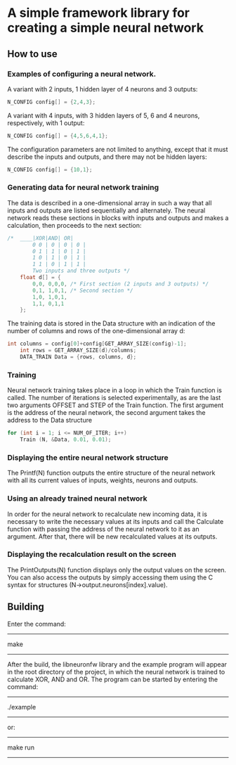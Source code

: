 # A simple framework library for creating a simple neural network

## How to use

###  Examples of configuring a neural network.
A variant with 2 inputs, 1 hidden layer of 4 neurons and 3 outputs:

```C
N_CONFIG config[] = {2,4,3};
```

A variant with 4 inputs, with 3 hidden layers of 5, 6 and 4 neurons, respectively, with 1 output:

```C
N_CONFIG config[] = {4,5,6,4,1};
```

The configuration parameters are not limited to anything, except that it must describe the inputs and outputs, and there may not be hidden layers:

```C
N_CONFIG config[] = {10,1};
```

### Generating data for neural network training
The data is described in a one-dimensional array in such a way that all inputs and outputs are listed sequentially and alternately. The neural network reads these sections in blocks with inputs and outputs and makes a calculation, then proceeds to the next section:

```C
/*  ____|XOR|AND| OR|
        0 0 | 0 | 0 | 0 |
        0 1 | 1 | 0 | 1 |
        1 0 | 1 | 0 | 1 |
        1 1 | 0 | 1 | 1 |
        Two inputs and three outputs */
    float d[] = {
        0,0, 0,0,0, /* First section (2 inputs and 3 outputs) */
        0,1, 1,0,1, /* Second section */
        1,0, 1,0,1,
        1,1, 0,1,1
    };
```

The training data is stored in the Data structure with an indication of the number of columns and rows of the one-dimensional array d:

```C
int columns = config[0]+config[GET_ARRAY_SIZE(config)-1];
    int rows = GET_ARRAY_SIZE(d)/columns;
    DATA_TRAIN Data = {rows, columns, d};
```

### Training
Neural network training takes place in a loop in which the Train function is called. The number of iterations is selected experimentally, as are the last two arguments OFFSET and STEP of the Train function. The first argument is the address of the neural network, the second argument takes the address to the Data structure

```C
for (int i = 1; i <= NUM_OF_ITER; i++)
    Train (N, &Data, 0.01, 0.01);
```

### Displaying the entire neural network structure
The Printf(N) function outputs the entire structure of the neural network with all its current values of inputs, weights, neurons and outputs.

### Using an already trained neural network
In order for the neural network to recalculate new incoming data, it is necessary to write the necessary values at its inputs and call the Calculate function with passing the address of the neural network to it as an argument. After that, there will be new recalculated values at its outputs.

### Displaying the recalculation result on the screen
The PrintOutputs(N) function displays only the output values on the screen. You can also access the outputs by simply accessing them using the C syntax for structures (N->output.neurons[index].value).

## Building

Enter the command:
***
make
***

After the build, the libneuronfw library and the example program will appear in the root directory of the project, in which the neural network is trained to calculate XOR, AND and OR. The program can be started by entering the command:

***
./example
***

or:

***
make run
***